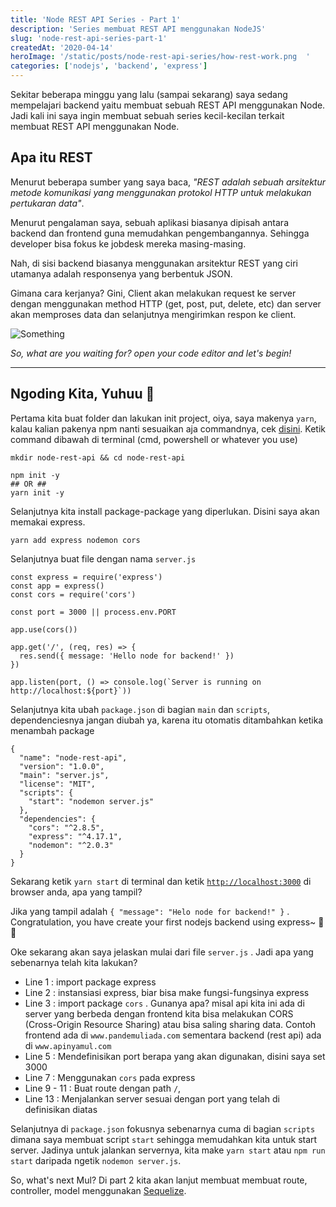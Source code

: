 ```yaml
---
title: 'Node REST API Series - Part 1'
description: 'Series membuat REST API menggunakan NodeJS'
slug: 'node-rest-api-series-part-1'
createdAt: '2020-04-14'
heroImage: '/static/posts/node-rest-api-series/how-rest-work.png  '
categories: ['nodejs', 'backend', 'express']
---
```


Sekitar beberapa minggu yang lalu (sampai sekarang) saya sedang mempelajari backend yaitu membuat sebuah REST API menggunakan Node. Jadi kali ini saya ingin membuat sebuah series kecil-kecilan terkait membuat REST API menggunakan Node.

## Apa itu REST

Menurut beberapa sumber yang saya baca, _"REST adalah sebuah arsitektur metode komunikasi yang menggunakan protokol HTTP untuk melakukan pertukaran data"_.

Menurut pengalaman saya, sebuah aplikasi biasanya dipisah antara backend dan frontend guna memudahkan pengembangannya. Sehingga developer bisa fokus ke jobdesk mereka masing-masing.

Nah, di sisi backend biasanya menggunakan arsitektur REST yang ciri utamanya adalah responsenya yang berbentuk JSON.

Gimana cara kerjanya? Gini, Client akan melakukan request ke server dengan menggunakan method HTTP (get, post, put, delete, etc) dan server akan memproses data dan selanjutnya mengirimkan respon ke client.

![Something](/static/posts/node-rest-api-series/how-rest-work.png)

_So, what are you waiting for? open your code editor and let's begin!_

---

## Ngoding Kita, Yuhuu 🎉

Pertama kita buat folder dan lakukan init project, oiya, saya makenya `yarn`, kalau kalian pakenya npm nanti sesuaikan aja commandnya, cek [disini](https://classic.yarnpkg.com/en/docs/migrating-from-npm/). Ketik command dibawah di terminal (cmd, powershell or whatever you use)

    mkdir node-rest-api && cd node-rest-api

    npm init -y
    ## OR ##
    yarn init -y

Selanjutnya kita install package-package yang diperlukan. Disini saya akan memakai express.

    yarn add express nodemon cors

Selanjutnya buat file dengan nama `server.js`

    const express = require('express')
    const app = express()
    const cors = require('cors')

    const port = 3000 || process.env.PORT

    app.use(cors())

    app.get('/', (req, res) => {
      res.send({ message: 'Hello node for backend!' })
    })

    app.listen(port, () => console.log(`Server is running on http://localhost:${port}`))

Selanjutnya kita ubah `package.json` di bagian `main` dan `scripts`, dependenciesnya jangan diubah ya, karena itu otomatis ditambahkan ketika menambah package

    {
      "name": "node-rest-api",
      "version": "1.0.0",
      "main": "server.js",
      "license": "MIT",
      "scripts": {
        "start": "nodemon server.js"
      },
      "dependencies": {
        "cors": "^2.8.5",
        "express": "^4.17.1",
        "nodemon": "^2.0.3"
      }
    }

Sekarang ketik `yarn start` di terminal dan ketik [`http://localhost:3000`](http://localhost:3000) di browser anda, apa yang tampil?

Jika yang tampil adalah `{ "message": "Helo node for backend!" }` . Congratulation, you have create your first nodejs backend using express~ 🥳🎉

Oke sekarang akan saya jelaskan mulai dari file `server.js` . Jadi apa yang sebenarnya telah kita lakukan?

- Line 1 : import package express
- Line 2 : instansiasi express, biar bisa make fungsi-fungsinya express
- Line 3 : import package `cors` . Gunanya apa? misal api kita ini ada di server yang berbeda dengan frontend kita bisa melakukan CORS (Cross-Origin Resource Sharing) atau bisa saling sharing data. Contoh frontend ada di `www.pandemuliada.com` sementara backend (rest api) ada di `www.apinyamul.com`
- Line 5 : Mendefinisikan port berapa yang akan digunakan, disini saya set 3000
- Line 7 : Menggunakan `cors` pada express
- Line 9 - 11 : Buat route dengan path `/`,
- Line 13 : Menjalankan server sesuai dengan port yang telah di definisikan diatas

Selanjutnya di `package.json` fokusnya sebenarnya cuma di bagian `scripts` dimana saya membuat script `start` sehingga memudahkan kita untuk start server. Jadinya untuk jalankan servernya, kita make `yarn start` atau `npm run start` daripada ngetik `nodemon server.js`.

So, what's next Mul? Di part 2 kita akan lanjut membuat membuat route, controller, model menggunakan [Sequelize](https://sequelize.org/).
